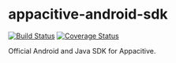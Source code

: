 appacitive-android-sdk
======================

[![Build Status](https://travis-ci.org/appacitive/appacitive-android-sdk.png?branch=master)](https://travis-ci.org/appacitive/appacitive-android-sdk) [![Coverage Status](https://coveralls.io/repos/appacitive/appacitive-android-sdk/badge.png)](https://coveralls.io/r/appacitive/appacitive-android-sdk)


Official Android and Java SDK for Appacitive.



